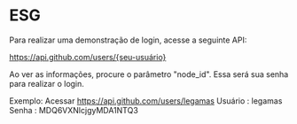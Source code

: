 # ESG


Para realizar uma demonstração de login, acesse a seguinte API:

https://api.github.com/users/{seu-usuário}

Ao ver as informações, procure o parâmetro "node_id". 
Essa será sua senha para realizar o login.

Exemplo:
Acessar https://api.github.com/users/legamas
Usuário : legamas
Senha : MDQ6VXNlcjgyMDA1NTQ3
